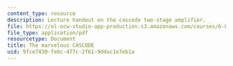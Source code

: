 ```yaml
---
content_type: resource
description: Lecture handout on the cascode two-stage amplifier.
file: https://ol-ocw-studio-app-production.s3.amazonaws.com/courses/6-012-microelectronic-devices-and-circuits-fall-2009/9fce7430fe6c477c2f619ddac1e7eb1a_MIT6_012F09_lec21_cascode.pdf
file_type: application/pdf
resourcetype: Document
title: The marvelous CASCODE
uid: 9fce7430-fe6c-477c-2f61-9ddac1e7eb1a
---
```

